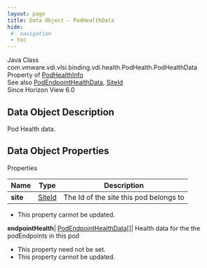 ```yaml
---
layout: page
title: Data Object - PodHealthData
hide:
 #- navigation
 - toc
---
```






Java Class
    com.vmware.vdi.vlsi.binding.vdi.health.PodHealth.PodHealthData  
Property of
     [PodHealthInfo](vdi.health.PodHealth.PodHealthInfo.md#field_detail)  
See also
     [PodEndpointHealthData](vdi.health.PodHealth.PodEndpointHealthData.md), [SiteId](vdi.entity.SiteId.md)  
Since 
    Horizon View 6.0

## Data Object Description 

Pod Health data. 

## Data Object Properties

Properties

Name |  Type |  Description   
---|---|---  
**site**| [SiteId](vdi.entity.SiteId.md)|  The Id of the site this pod belongs to   


 * This property cannot be updated.

  
**endpointHealth**| [PodEndpointHealthData[]](vdi.health.PodHealth.PodEndpointHealthData.md)|  Health data for the the podEndpoints in this pod   


 * This property need not be set.
 * This property cannot be updated.

  
  
  
   
  
  

